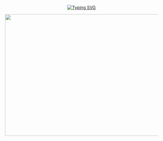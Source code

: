 <div align="center">
  <p>
<a href="https://git.io/typing-svg"><img src="https://readme-typing-svg.herokuapp.com?font=Amatic+SC&size=48&letterSpacing=1px&pause=1000&color=A11D1E&background=F0688986&center=true&vCenter=true&width=600&lines=%F0%9F%8E%80%D0%A1%D0%B5%D1%80%D0%B2%D0%B5%D1%80+%22WINX+-+%D0%9A%D0%BB%D1%83%D0%B1+%D0%B2%D0%BE%D0%BB%D1%88%D0%B5%D0%B1%D0%BD%D0%B8%D1%86%22+%F0%9F%8E%80" alt="Typing SVG" /></a>
  </p>
</div>
<div align="center">
  <img src ="https://64.media.tumblr.com/421932ed579b7ad70fe13623d5ebfac4/7e4a3a8ccb61dc0e-2d/s250x400/ef92bd9aea6166d20956df97a56cfb10170be1d2.gifv" width="600" height="400"/>
</div> 
